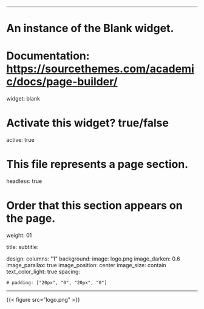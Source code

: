 
---
# An instance of the Blank widget.
# Documentation: https://sourcethemes.com/academic/docs/page-builder/
widget: blank

# Activate this widget? true/false
active: true

# This file represents a page section.
headless: true

# Order that this section appears on the page.
weight: 01

title:
subtitle:

design:
  columns: "1"
  background:
    image: logo.png
    image_darken: 0.6
    image_parallax: true
    image_position: center
    image_size: contain
    text_color_light: true
  spacing:

    # padding: ["20px", "0", "20px", "0"]
---

{{< figure src="logo.png" >}}

